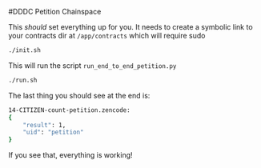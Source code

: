 #DDDC Petition Chainspace

This *should* set everything up for you. It needs to create a symbolic link to your contracts dir at `/app/contracts` which will require sudo

```bash
./init.sh
```

This will run the script `run_end_to_end_petition.py` 

```bash
./run.sh
```

The last thing you should see at the end is:

```bash
14-CITIZEN-count-petition.zencode:
{
    "result": 1,
    "uid": "petition"
}
```

If you see that, everything is working!
